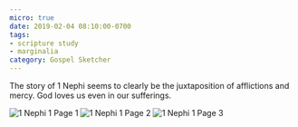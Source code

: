 ```yaml
---
micro: true
date: 2019-02-04 08:10:00-0700
tags:
- scripture study
- marginalia
category: Gospel Sketcher
---
```


The story of 1 Nephi seems to clearly be the juxtaposition of afflictions and mercy. God loves us even in our sufferings.

<img src="https://media.bennorris.org/images/gospelsketcher/uploads/2019/a3539ba8c2.jpg" alt="1 Nephi 1 Page 1" />

<img src="https://media.bennorris.org/images/gospelsketcher/uploads/2019/7dd7f40c82.jpg" alt="1 Nephi 1 Page 2" />

<img src="https://media.bennorris.org/images/gospelsketcher/uploads/2019/7c60af4690.jpg" alt="1 Nephi 1 Page 3" />